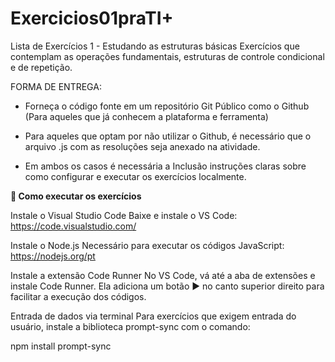 # Exercicios01praTI+
Lista de Exercícios 1 - Estudando as estruturas básicas
Exercícios que contemplam as operações fundamentais, estruturas de controle condicional e de repetição.

FORMA DE ENTREGA:

- Forneça o código fonte em um repositório Git Público como o Github (Para aqueles que já conhecem a plataforma e ferramenta)
- Para aqueles que optam por não utilizar o Github, é necessário que o arquivo .js com as resoluções seja anexado na atividade.

- Em ambos os casos é necessária a Inclusão instruções claras sobre como configurar e executar os exercícios localmente.

**🚀 Como executar os exercícios**

Instale o Visual Studio Code
Baixe e instale o VS Code: https://code.visualstudio.com/

Instale o Node.js
Necessário para executar os códigos JavaScript: https://nodejs.org/pt

Instale a extensão Code Runner
No VS Code, vá até a aba de extensões e instale Code Runner. Ela adiciona um botão ▶ no canto superior direito para facilitar a execução dos códigos.

Entrada de dados via terminal
Para exercícios que exigem entrada do usuário, instale a biblioteca prompt-sync com o comando:

npm install prompt-sync
